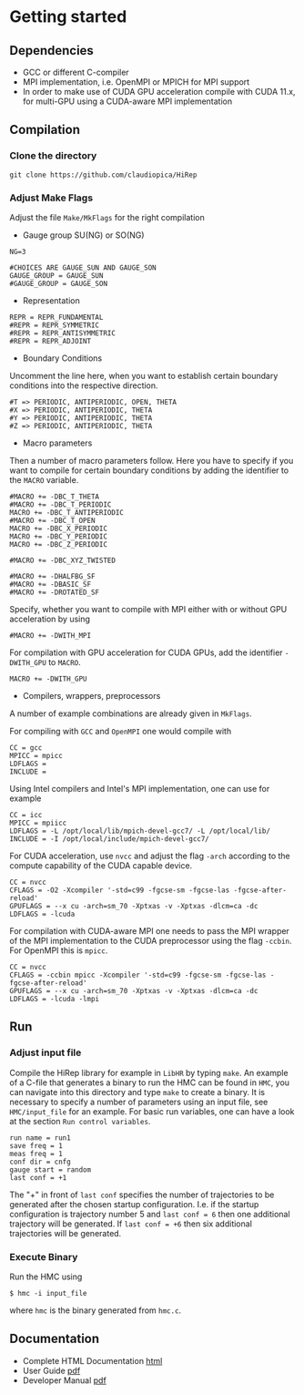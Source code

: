 # Getting started

## Dependencies

* GCC or different C-compiler
* MPI implementation, i.e. OpenMPI or MPICH for MPI support
* In order to make use of CUDA GPU acceleration compile with CUDA 11.x, for multi-GPU using a CUDA-aware MPI implementation


## Compilation

### Clone the directory

```
git clone https://github.com/claudiopica/HiRep
```

### Adjust Make Flags
Adjust the file ```Make/MkFlags``` for the right compilation

* Gauge group SU(NG) or SO(NG)
```
NG=3

#CHOICES ARE GAUGE_SUN AND GAUGE_SON
GAUGE_GROUP = GAUGE_SUN
#GAUGE_GROUP = GAUGE_SON
```

* Representation
```
REPR = REPR_FUNDAMENTAL
#REPR = REPR_SYMMETRIC
#REPR = REPR_ANTISYMMETRIC
#REPR = REPR_ADJOINT
```

* Boundary Conditions

Uncomment the line here, when you want to establish certain boundary conditions into the respective direction.
```
#T => PERIODIC, ANTIPERIODIC, OPEN, THETA
#X => PERIODIC, ANTIPERIODIC, THETA
#Y => PERIODIC, ANTIPERIODIC, THETA
#Z => PERIODIC, ANTIPERIODIC, THETA
```

* Macro parameters

Then a number of macro parameters follow. Here you have to specify if you want to compile for certain boundary conditions by adding the identifier to the ```MACRO``` variable.

```
#MACRO += -DBC_T_THETA
#MACRO += -DBC_T_PERIODIC
MACRO += -DBC_T_ANTIPERIODIC
#MACRO += -DBC_T_OPEN
MACRO += -DBC_X_PERIODIC
MACRO += -DBC_Y_PERIODIC
MACRO += -DBC_Z_PERIODIC

#MACRO += -DBC_XYZ_TWISTED

#MACRO += -DHALFBG_SF
#MACRO += -DBASIC_SF
#MACRO += -DROTATED_SF
```

Specify, whether you want to compile with MPI either with or without GPU acceleration by using

```
#MACRO += -DWITH_MPI
```

For compilation with GPU acceleration for CUDA GPUs, add the identifier ```-DWITH_GPU``` to ```MACRO```.

```
MACRO += -DWITH_GPU
```

* Compilers, wrappers, preprocessors

A number of example combinations are already given in ```MkFlags```.

For compiling with ```GCC``` and ```OpenMPI``` one would compile with

```
CC = gcc
MPICC = mpicc
LDFLAGS =
INCLUDE =
```

Using Intel compilers and Intel's MPI implementation, one can use for example

```
CC = icc
MPICC = mpiicc
LDFLAGS = -L /opt/local/lib/mpich-devel-gcc7/ -L /opt/local/lib/
INCLUDE = -I /opt/local/include/mpich-devel-gcc7/
```

For CUDA acceleration, use ```nvcc``` and adjust the flag ```-arch``` according to the compute capability of the CUDA capable device.

```
CC = nvcc
CFLAGS = -O2 -Xcompiler '-std=c99 -fgcse-sm -fgcse-las -fgcse-after-reload'
GPUFLAGS = --x cu -arch=sm_70 -Xptxas -v -Xptxas -dlcm=ca -dc
LDFLAGS = -lcuda
```

For compilation with CUDA-aware MPI one needs to pass the MPI wrapper of the MPI implementation to the CUDA preprocessor using the flag ```-ccbin```. For OpenMPI this is ```mpicc```.

```
CC = nvcc
CFLAGS = -ccbin mpicc -Xcompiler '-std=c99 -fgcse-sm -fgcse-las -fgcse-after-reload'
GPUFLAGS = --x cu -arch=sm_70 -Xptxas -v -Xptxas -dlcm=ca -dc
LDFLAGS = -lcuda -lmpi
```

## Run

### Adjust input file

Compile the HiRep library for example in ```LibHR``` by typing ```make```. An example of a C-file that generates a binary to run the HMC can be found in ```HMC```, you can navigate into this directory and type ```make``` to create a binary. It is necessary to specify a number of parameters using an input file, see ```HMC/input_file``` for an example. For basic run variables, one can have a look at the section ```Run control variables```.

```
run name = run1
save freq = 1
meas freq = 1
conf dir = cnfg
gauge start = random
last conf = +1
```

The "+" in front of ```last conf``` specifies the number of trajectories to be generated after the chosen startup configuration. I.e. if the startup configuration is trajectory number 5 and ```last conf = 6``` then one additional trajectory will be generated. If ```last conf = +6``` then six additional trajectories will be generated.

### Execute Binary

Run the HMC using

```
$ hmc -i input_file
```

where ```hmc``` is the binary generated from ```hmc.c```.


## Documentation

* Complete HTML Documentation [html](Docs/_build/html/index.html)
* User Guide [pdf](Docs/_build/latex/hirep-documentation.pdf)
* Developer Manual [pdf](Docs/_build/latex/hirep-documentation.pdf)
